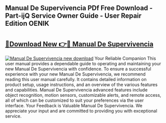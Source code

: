 ## Manual De Supervivencia PDf Free Download - Part-ijQ Service Owner Guide - User Repair Edition OENlK

# <h2><a href="http://cf11943.oget.top/?id=Manual+De+Supervivencia">🔗Download New 👉🔴 Manual De Supervivencia</a></h2>

[![Manual De Supervivencia new download](https://i.imgur.com/5g1atiW.png)](http://cf11943.oget.top/?id=Manual+De+Supervivencia)
Your Reliable Companion This user manual provides a dependable guide to operating and maintaining your new Manual De Supervivencia with confidence. To ensure a successful experience with your new Manual De Supervivencia, we recommend reading this user manual carefully. It contains detailed information on product setup, usage instructions, and an overview of the various features and capabilities. Manual De Supervivencia advanced features include object recognition, motion sensors, customizable alerts, and remote access, all of which can be customized to suit your preferences via the user interface. Your Feedback is Valuable Manual De Supervivencia. We appreciate your input and are committed to providing you with exceptional service.
